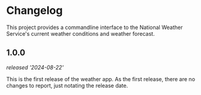 # Changelog

This project provides a commandline interface to the National Weather Service's
current weather conditions and weather forecast.

## 1.0.0

_released '2024-08-22'_

This is the first release of the weather app. As the first release, there are
no changes to report, just notating the release date.
